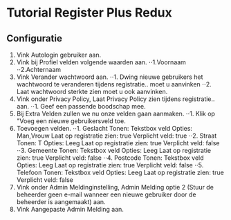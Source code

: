 # Tutorial Register Plus Redux 

## Configuratie

1. Vink Autologin gebruiker aan.
2. Vink bij Profiel velden volgende waarden aan. 
⋅⋅1.Voornaam
⋅⋅2.Achternaam
3. Vink Verander wachtwoord aan.
⋅⋅1. Dwing nieuwe gebruikers het wachtwoord te veranderen tijdens registratie.. moet u aanvinken
⋅⋅2. Laat wachtwoord sterkte zien moet u ook aanvinken. 
4. Vink onder Privacy Policy, Laat Privacy Policy zien tijdens registratie.. aan. 
⋅⋅1. Geef een passende boodschap mee.
5. Bij Extra Velden zullen we nu onze velden gaan aanmaken. 
⋅⋅1. Klik op "Voeg een nieuwe gebruikersveld toe. 
6. Toevoegen velden.
⋅⋅1. Geslacht
      Tonen: Tekstbox veld
      Opties: Man,Vrouw
      Laat op registratie zien: true
      Verplicht veld: true
⋅⋅2. Straat
      Tonen: T
      Opties: Leeg
      Laat op registratie zien: true
      Verplicht veld: false
⋅⋅3. Gemeente
      Tonen: Tekstbox veld
      Opties: Leeg
      Laat op registratie zien: true
      Verplicht veld: false
⋅⋅4. Postcode
      Tonen: Tekstbox veld
      Opties: Leeg
      Laat op registratie zien: true
      Verplicht veld: false
⋅⋅5. Telefoon
      Tonen: Tekstbox veld
      Opties: Leeg
      Laat op registratie zien: true
      Verplicht veld: false
7. Vink onder Admin Meldinginstelling, Admin Melding optie 2 (Stuur de beheerder geen e-mail wanneer een nieuwe gebruiker door de beheerder is aangemaakt) aan. 
8. Vink Aangepaste Admin Melding aan. 



